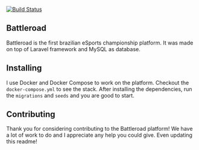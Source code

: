 [![Build Status](https://travis-ci.org/diegofelix/battleroad.svg?branch=master)](https://travis-ci.org/diegofelix/battleroad)

## Battleroad
Battleroad is the first brazilian eSports championship platform. It was made on top of Laravel framework and MySQL as database.

## Installing
I use Docker and Docker Compose to work on the platform. Checkout the `docker-compose.yml` to see the stack.
After installing the dependencies, run the `migrations` and `seeds` and you are good to start.

## Contributing
Thank you for considering contributing to the Battleroad platform! We have a lot of work to do and I appreciate any help you could give. Even updating this readme!
